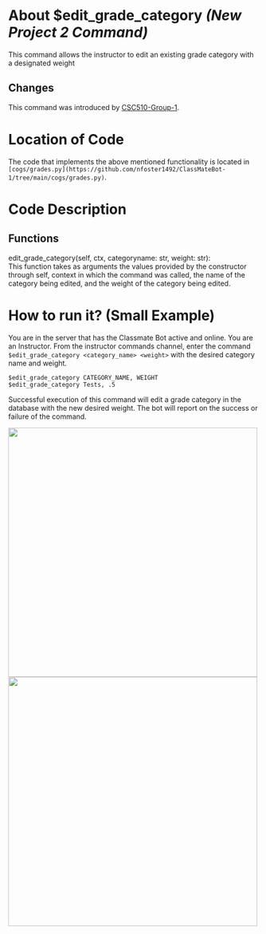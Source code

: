 # About $edit_grade_category _(New Project 2 Command)_
This command allows the instructor to edit an existing grade category with a designated weight
## Changes

This command was introduced by [CSC510-Group-1](https://github.com/nfoster1492/ClassMateBot-1/).

# Location of Code
The code that implements the above mentioned functionality is located in `[cogs/grades.py](https://github.com/nfoster1492/ClassMateBot-1/tree/main/cogs/grades.py)`.

# Code Description
## Functions
edit_grade_category(self, ctx, categoryname: str, weight: str): <br>
This function takes as arguments the values provided by the constructor through self, context in which the command was called, the name of the category being edited, and the weight of the category being edited.

# How to run it? (Small Example)
You are in the server that has the Classmate Bot active and online. You are an Instructor. From the instructor commands channel, enter the command `$edit_grade_category <category_name> <weight>` with the desired category name and weight.

```
$edit_grade_category CATEGORY_NAME, WEIGHT
$edit_grade_category Tests, .5
```
Successful execution of this command will edit a grade category in the database with the new desired weight. The bot will report on the success or failure of the command.

<img src="../../data/proj2media/editGradeCategoryHelp.PNG" width="500">

<img src="../../data/proj2media/editGradeCategory.PNG" width="500">